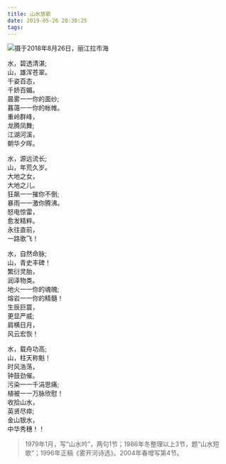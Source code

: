 ```yaml
---
title: 山水放歌
date: 2019-05-26 20:30:25
tags:
---
```


![摄于2018年8月26日，丽江拉市海](/sunwei/img/blog/shi-shanshuifangge/41558874810_.pic_hd.jpg)

水，碧透清湛;  
山，雄浑苍翠。  
千姿百态，  
千娇百媚。  
晨雾一一你的面纱;  
暮蔼一一你的帐帷。  
重岭群峰，  
龙腾凤舞;  
江湖河溪，  
朝华夕晖。

水，源远流长;  
山，年荒久岁。  
大地之女，  
大地之儿。  
狂飙一一摧你不倒;  
暴雨一一激你腾沸。  
怒电惊雷，  
愈发精粹。  
永往直前，  
一路歌飞！  

水，自然命脉;  
山，青史丰碑！  
繁衍灵胎，  
润泽物类。  
地火一一你的魂魄;  
熔岩一一你的精髓！  
生辰巨震，  
更显严威;  
肩横日月，  
风云宏恢！  

水，载舟功高;  
山，柱天称魁！  
时风浩荡，  
钟鼓劲催。  
污染一一千涓思痛;  
植被一一万脉欣慰！  
收拾山水，  
英贤尽瘁;  
金山银水，  
中华秀穗！！  

>  1979年1月，写“山水吟”，两句1节；1986年冬整理以上3节，题“山水短歌”；1996年正稿《雾开河诗选》。2004年春增写第4节。
